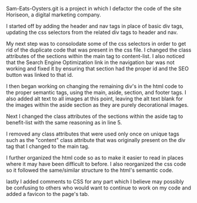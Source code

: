Sam-Eats-Oysters.git is a project in which I defactor the code of the site Horiseon, a digital marketing company.

I started off by adding the header and nav tags in place of basic div tags, updating the css selectors from the related div tags to header and nav.

My next step was to consolodate some of the css selectors in order to get rid of the duplicate code that was present in the css file. I changed the class attributes of the sections within the main tag to content-list. I also noticed that the Search Engine Optimization link in the navigation bar was not working and fixed it by ensuring that section had the proper id and the SEO button was linked to that id.

I then began working on changing the remaining div's in the html code to the proper semantic tags, using the main, aside, section, and footer tags. I also added alt text to all images at this point, leaving the alt text blank for the images within the aside section as they are purely decorational images.

Next I changed the class attributes of the sections within the aside tag to benefit-list with the same reasoning as in line 5.

I removed any class attributes that were used only once on unique tags such as the "content" class attribute that was originally present on the div tag that I changed to the main tag.

I further organized the html code so as to make it easier to read in places where it may have been difficult to before. I also reorganized the css code so it followed the same/similar structure to the html's semantic code.

lastly I added comments to CSS for any part which I believe may possibly be confusing to others who would want to continue to work on my code and added a favicon to the page's tab.